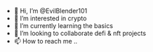 - 👋 Hi, I’m @EvilBlender101
- 👀 I’m interested in crypto
- 🌱 I’m currently learning the basics
- 💞️ I’m looking to collaborate defi & nft projects
- 📫 How to reach me ..

<!---
EvilBlender101/EvilBlender101 is a ✨ special ✨ repository because its `README.md` (this file) appears on your GitHub profile.
You can click the Preview link to take a look at your changes.
--->
